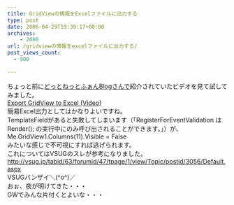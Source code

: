 ```yaml
---
title: GridViewの情報をExcelファイルに出力する
type: post
date: 2006-04-29T19:39:17+00:00
archives:
    - 2006
url: /gridviewの情報をexcelファイルに出力する/
post_views_count:
  - 900

---
```

ちょっと前に[どっとねっとふぁんBlogさんで][1]紹介されていたビデオを見て試してみました。  
[Export GridView to Excel (Video)][2]  
簡易Excel出力としてはかなりよいですね。  
TemplateFieldがあると失敗してしまいます（「RegisterForEventValidation は Render(); の実行中にのみ呼び出されることができます。」）が、  
Me.GridView1.Columns(11).Visible = False  
みたいな感じで不可視にすれば逃げられます。  
これについてはVSUGのスレが参考になりました。  
<http://vsug.jp/tabid/63/forumid/47/tpage/1/view/Topic/postid/3056/Default.aspx>  
VSUGバンザイ＼(^o^)／  
おぉ、夜が明けてきた・・・  
GWでみんな片付くとよいな・・・

 [1]: http://dotnetfan.org/blogs/dotnetfanblog/archive/2006/04/20/665.aspx
 [2]: http://gridviewguy.com/ArticleDetails.aspx?articleID=175